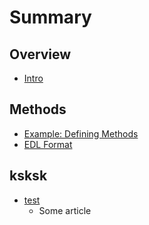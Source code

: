 # Summary

## Overview

* [Intro](README.md)

## Methods

* [Example: Defining Methods](methods.md)
* [EDL Format](edl-format.md)

## ksksk

* [test](ksksk/test.md)
  * Some article

